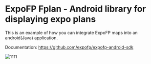 # ExpoFP Fplan - Android library for displaying expo plans

This is an example of how you can integrate ExpoFP maps into an android(Java) application.

Documentation: https://github.com/expofp/expofp-android-sdk

![1111](https://user-images.githubusercontent.com/60826376/171269389-6aca9de6-98a9-481c-9da1-47252e749601.png)
